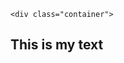 <html>
  <head>
    <title>Alx</title>
   <link rel="stylesheet" type="text/css" href="main.css" />

  </head>
  <body>

    <div class="container">
  <h2 class="title">
    <span class="title-word title-word-1">This</span>
    <span class="title-word title-word-2">is</span>
    <span class="title-word title-word-3">my</span>
    <span class="title-word title-word-4">text</span>
  </h2>
</div>

  </body>
</html>

